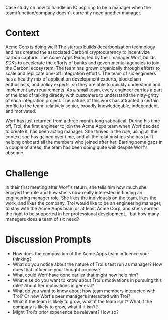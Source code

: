 Case study on how to handle an IC aspiring to be a manager when the team/function/company doesn't currently need another manager.

# Context
Acme Corp is doing well! The startup builds decarbonization technology and has created the associated Carboni cryptocurrency to incentivize carbon capture. The Acme Apps team, led by their manager Worf, builds SDKs to accelerate the efforts of banks and governmental agencies to join the Carboni ecosystem. The team has grown organically through efforts to scale and replicate one-off integration efforts. The team of six engineers has a healthy mix of application development experts, blockchain enthusiasts, and policy experts, so they are able to quickly understand and implement any requirements. As a small team, every engineer carries a part of the load of talking directly with customers to understand the nitty-gritty of each integration project. The nature of this work has attracted a certain profile to the team: relatively senior, broadly knowledegable, independent, and motivated.

Worf has just returned from a three month-long sabbatical. During his time off, Troi, the first engineer to join the Acme Apps team when Worf decided to create it, has been acting manager. She thrives in the role, using all the context she has gained over time, and all the relationships she has built helping onboard all the members who joined after her. Barring some gaps in a couple of areas, the team has been doing quite well despite Worf's absence.

# Challenge
In their first meeting after Worf's return, she tells him how much she enjoyed the role and how she is now really interested in finding an engineering manager role. She likes the individuals on the team, likes the work, and likes the company. Troi would like to be an engineering manager, to stay with the Acme Apps team or at least Acme Corp, and she's earned the right to be supported in her professional development... but how many managers does a team of six need?

# Discussion Prompts
- How does the composition of the Acme Apps team influence your thinking?
- What do you notice about the nature of Troi's test run as manager? How does that influence your thought process?
- What could Worf have done earlier that might now help him?
- What else do you want to know about Troi's motivations in pursuing this role? About her motivations in general?
- What do you want to know about how team members interacted with Troi? Or how Worf's peer managers interacted with Troi?
- What if the team is likely to grow, what if the team isn't? What if the company is likely to grow, what if it isn't?
- Might Troi's prior experience be relevant? How so?
